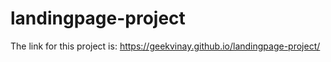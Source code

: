 # landingpage-project

The link for this project is: https://geekvinay.github.io/landingpage-project/

